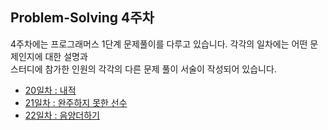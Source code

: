 ## Problem-Solving 4주차

4주차에는 프로그래머스 1단계 문제풀이를 다루고 있습니다. 각각의 일차에는 어떤 문제인지에 대한 설명과  
스터디에 참가한 인원의 각각의 다른 문제 풀이 서술이 작성되어 있습니다.

- <a href="https://github.com/U-REskiling-acadmey/Algorithm/tree/main/Problem-Solving/4%EC%A3%BC%EC%B0%A8/20%EC%9D%BC%EC%B0%A8#%EB%AC%B8%EC%A0%9C-%EC%84%A4%EB%AA%85--%EC%B5%9C%EC%86%8C%EC%A7%81%EC%82%AC%EA%B0%81%ED%98%95">20일차 : 내적</a>
- <a href="https://github.com/U-REskiling-acadmey/Algorithm/tree/main/Problem-Solving/4%EC%A3%BC%EC%B0%A8/21%EC%9D%BC%EC%B0%A8#%EB%AC%B8%EC%A0%9C-%EC%84%A4%EB%AA%85--%EC%B5%9C%EC%86%8C%EC%A7%81%EC%82%AC%EA%B0%81%ED%98%95">21일차 : 완주하지 못한 선수</a>
- <a href="https://github.com/U-REskiling-acadmey/Algorithm/tree/main/Problem-Solving/4%EC%A3%BC%EC%B0%A8/22%EC%9D%BC%EC%B0%A8#%EB%AC%B8%EC%A0%9C-%EC%84%A4%EB%AA%85--%EC%B5%9C%EC%86%8C%EC%A7%81%EC%82%AC%EA%B0%81%ED%98%95">22일차 : 음양더하기</a>
